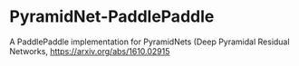 # PyramidNet-PaddlePaddle
A PaddlePaddle implementation for PyramidNets (Deep Pyramidal Residual Networks, https://arxiv.org/abs/1610.02915
